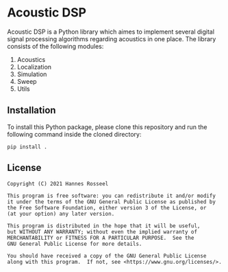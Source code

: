 # Acoustic DSP

Acoustic DSP is a Python library which aimes to implement several digital signal processing algorithms regarding acoustics in one place. The library consists of the following modules:

1. Acoustics
2. Localization
3. Simulation
4. Sweep
5. Utils

## Installation

To install this Python package, please clone this repository and run the following command inside the cloned directory:
    
    pip install .

## License

    Copyright (C) 2021 Hannes Rosseel

    This program is free software: you can redistribute it and/or modify
    it under the terms of the GNU General Public License as published by
    the Free Software Foundation, either version 3 of the License, or
    (at your option) any later version.

    This program is distributed in the hope that it will be useful,
    but WITHOUT ANY WARRANTY; without even the implied warranty of
    MERCHANTABILITY or FITNESS FOR A PARTICULAR PURPOSE.  See the
    GNU General Public License for more details.

    You should have received a copy of the GNU General Public License
    along with this program.  If not, see <https://www.gnu.org/licenses/>.
